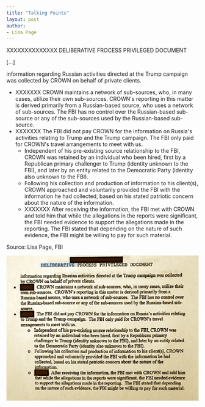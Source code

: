 ```yaml
---
title: "Talking Points"
layout: post
author:
- Lisa Page
---
```


XXXXXXXXXXXXXX
DELIBERATIVE FROCESS PRIVILEGED DOCUMENT

[…]

information regarding Russian activities directed at the Trump campaign was collected by CROWN on behalf of private clients.

- XXXXXXX CROWN maintains a network of sub-sources, who, in many cases, utilize their own sub-sources. CROWN's reporting in this matter is derived primarily from a Russian-based source, who uses a network of sub-sources. The FBI has no control over the Russian-based sub-source or any of the sub-sources used by the Russian-based sub-source.
- XXXXXXX The FBI did not pay CROWN for the information on Russia's activities relating to Trump and the Trump campaign. The FBI only paid for CROWN's travel arrangements to meet with us.
    - Independent of his pre-existing source relationship to the FBI, CROWN was retained by an individual who been hired, first by a Republican primary challenger to Trump (identity unknown to the FBI), and later by an entity related to the Democratic Party (identity also unknown to the FBI).
    - Following his collection and production of information to his client(s), CROWN approached and voluntarily provided the FBI with the information he had collected, based on his stated patriotic concern about the nature of the information.
    - XXXXXXX After receiving the information, the FBI met with CROWN and told him that while the allegations in the reports were significant, the FBI needed evidence to support the allegations made in the reporting. The FBI stated that depending on the nature of such evidence, the FBI might be willing to pay for such material.

Source: Lisa Page, FBI

![Lisa Page - Talking Points](/assets/2017-03-08-lisa-page-memo.jpg "Lisa Page - Talking Points")
